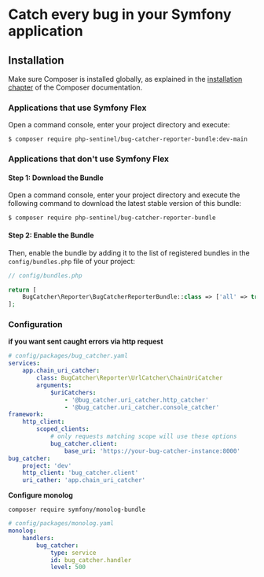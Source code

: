 # Catch every bug in your Symfony application

## Installation

Make sure Composer is installed globally, as explained in the
[installation chapter](https://getcomposer.org/doc/00-intro.md)
of the Composer documentation.

### Applications that use Symfony Flex

Open a command console, enter your project directory and execute:

```console
$ composer require php-sentinel/bug-catcher-reporter-bundle:dev-main
```

### Applications that don't use Symfony Flex

#### Step 1: Download the Bundle

Open a command console, enter your project directory and execute the
following command to download the latest stable version of this bundle:

```console
$ composer require php-sentinel/bug-catcher-reporter-bundle
```

#### Step 2: Enable the Bundle

Then, enable the bundle by adding it to the list of registered bundles
in the `config/bundles.php` file of your project:

```php
// config/bundles.php

return [
    BugCatcher\Reporter\BugCatcherReporterBundle::class => ['all' => true],
];
```

### Configuration
**if you want sent caught errors via http request**

```yaml
# config/packages/bug_catcher.yaml
services:
    app.chain_uri_catcher:
        class: BugCatcher\Reporter\UrlCatcher\ChainUriCatcher
        arguments:
            $uriCatchers:
                - '@bug_catcher.uri_catcher.http_catcher'
                - '@bug_catcher.uri_catcher.console_catcher'
framework:
    http_client:
        scoped_clients:
            # only requests matching scope will use these options
            bug_catcher.client:
                base_uri: 'https://your-bug-catcher-instance:8000'
bug_catcher:
    project: 'dev'
    http_client: 'bug_catcher.client'
    uri_cather: 'app.chain_uri_catcher'
```

**Configure monolog**

```
composer require symfony/monolog-bundle
```
```yaml
# config/packages/monolog.yaml
monolog:
    handlers:
        bug_catcher:
            type: service
            id: bug_catcher.handler
            level: 500
```